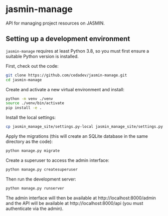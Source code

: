# jasmin-manage

API for managing project resources on JASMIN.


## Setting up a development environment

`jasmin-manage` requires at least Python 3.8, so you must first ensure a suitable Python version is installed.

First, check out the code:

```sh
git clone https://github.com/cedadev/jasmin-manage.git
cd jasmin-manage
```

Create and activate a new virtual environment and install:

```sh
python -m venv ./venv
source ./venv/bin/activate
pip install -e .
```

Install the local settings:

```sh
cp jasmin_manage_site/settings.py-local jasmin_manage_site/settings.py
```

Apply the migrations (this will create an SQLite database in the same directory as the code):

```sh
python manage.py migrate
```

Create a superuser to access the admin interface:

```sh
python manage.py createsuperuser
```

Then run the development server:

```sh
python manage.py runserver
```

The admin interface will then be available at http://localhost:8000/admin and the API will
be available at http://localhost:8000/api (you must authenticate via the admin).
